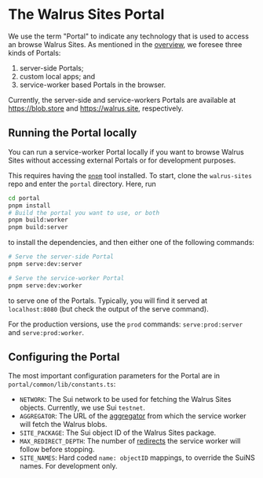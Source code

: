# The Walrus Sites Portal

We use the term "Portal" to indicate any technology that is used to access an browse Walrus Sites.
As mentioned in the [overview](./overview.md#the-site-rendering-path), we foresee three kinds of
Portals:

1. server-side Portals;
1. custom local apps; and
1. service-worker based Portals in the browser.

Currently, the server-side and service-workers Portals are available at <https://blob.store> and
<https://walrus.site>, respectively.

## Running the Portal locally

You can run a service-worker Portal locally if you want to browse Walrus Sites without accessing
external Portals or for development purposes.

This requires having the [`pnpm`](https://pnpm.io/) tool installed. To start, clone the
`walrus-sites` repo and enter the `portal` directory. Here, run

``` sh
cd portal
pnpm install
# Build the portal you want to use, or both
pnpm build:worker
pnpm build:server
```

to install the dependencies, and then either one of the following commands:

``` sh
# Serve the server-side Portal
pnpm serve:dev:server

# Serve the service-worker Portal
pnpm serve:dev:worker
```

to serve one of the Portals. Typically, you will find it served at `localhost:8080` (but check the
output of the serve command).

For the production versions, use the `prod` commands: `serve:prod:server` and `serve:prod:worker`.

## Configuring the Portal

The most important configuration parameters for the Portal are in `portal/common/lib/constants.ts`:

- `NETWORK`: The Sui network to be used for fetching the Walrus Sites objects. Currently, we
  use Sui `testnet`.
- `AGGREGATOR`: The URL of the [aggregator](../usage/web-api.md) from which the service worker will
  fetch the Walrus blobs.
- `SITE_PACKAGE`: The Sui object ID of the Walrus Sites package.
- `MAX_REDIRECT_DEPTH`: The number of [redirects](./redirects.md) the service worker will follow
  before stopping.
- `SITE_NAMES`: Hard coded `name: objectID` mappings, to override the SuiNS names. For development
  only.
